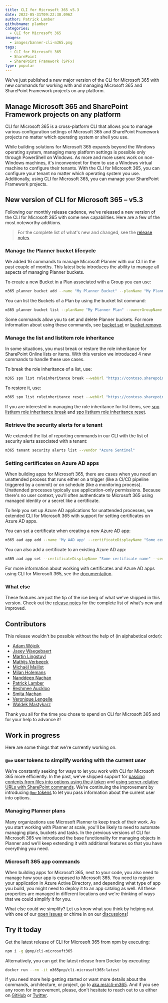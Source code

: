```yaml
---
title: CLI for Microsoft 365 v5.3
date: 2022-05-31T09:22:38.096Z
author: Patrick Lamber
githubname: plamber
categories:
  - CLI for Microsoft 365
images:
  - images/banner-cli-m365.png
tags:
  - CLI for Microsoft 365
  - SharePoint
  - SharePoint Framework (SPFx)
type: popular
---
```


We've just published a new major version of the CLI for Microsoft 365 with new commands for working with and managing Microsoft 365 and SharePoint Framework projects on any platform.

## Manage Microsoft 365 and SharePoint Framework projects on any platform

CLI for Microsoft 365 is a cross-platform CLI that allows you to manage various configuration settings of Microsoft 365 and SharePoint Framework projects no matter which operating system or shell you use.

While building solutions for Microsoft 365 expands beyond the Windows operating system, managing many platform settings is possible only through PowerShell on Windows. As more and more users work on non-Windows machines, it's inconvenient for them to use a Windows virtual machine to configure their tenants. With the CLI for Microsoft 365, you can configure your tenant no matter which operating system you use. Additionally, using CLI for Microsoft 365, you can manage your SharePoint Framework projects.

## New version of CLI for Microsoft 365 – v5.3

Following our monthly release cadence, we've released a new version of the CLI for Microsoft 365 with some new capabilities. Here are a few of the most noteworthy additions.

> For the complete list of what's new and changed, see the [release notes](https://pnp.github.io/cli-microsoft365/about/release-notes/#v530).

### Manage the Planner bucket lifecycle

We added 16 commands to manage Microsoft Planner with our CLI in the past couple of months. This latest beta introduces the ability to manage all aspects of managing Planner buckets.

To create a new Bucket in a Plan associated with a Group you can use:

```sh
m365 planner bucket add --name "My Planner Bucket" --planName "My Planner Plan" --ownerGroupName "My Planner Group"
```

You can list the Buckets of a Plan by using the bucket list command:

```bash
m365 planner bucket list --planName "My Planner Plan" --ownerGroupName "My Planner Group"
```

Some commands allow you to set and delete Planner buckets. For more information about using these commands, see [bucket set](https://pnp.github.io/cli-microsoft365/cmd/planner/bucket/bucket-set/) or [bucket remove](https://pnp.github.io/cli-microsoft365/cmd/planner/bucket/bucket-remove/).

### Manage the list and listitem role inheritance

In some situations, you must break or restore the role inheritance for SharePoint Online lists or items. With this version we introduced 4 new commands to handle these use cases.

To break the role inheritance of a list, use:

```sh
m365 spo list roleinheritance break --webUrl "https://contoso.sharepoint.com/sites/project-x" --listTitle "someList"
```

To restore it, use:

```sh
m365 spo list roleinheritance reset --webUrl "https://contoso.sharepoint.com/sites/project-x" --listTitle "someList"
```

If you are interested in managing the role inheritance for list items, see [spo listitem role inheritance break](https://pnp.github.io/cli-microsoft365/cmd/spo/listitem/listitem-roleinheritance-break/) and [spo listitem role inheritance reset](https://pnp.github.io/cli-microsoft365/cmd/spo/listitem/listitem-roleinheritance-reset/).

### Retrieve the security alerts for a tenant

We extended the list of reporting commands in our CLI with the list of security alerts associated with a tenant:

```sh
m365 tenant security alerts list --vendor "Azure Sentinel"
```

### Setting certificates on Azure AD apps

When building apps for Microsoft 365, there are cases when you need an unattended process that runs either on a trigger (like a CI/CD pipeline triggered by a commit) or on schedule (like a monitoring process). Unattended processes typically use application-only permissions. Because there's no user context, you'll often authenticate to Microsoft 365 using managed identity or a secret like a certificate.

To help you set up Azure AD applications for unattended processes, we extended CLI for Microsoft 365 with support for setting certificates on Azure AD apps.

You can set a certificate when creating a new Azure AD app:

```sh
m365 aad app add --name 'My AAD app' --certificateDisplayName "Some certificate name" --certificateFile c:\temp\some-certificate.cer
```

You can also add a certificate to an existing Azure AD app:

```sh
m365 aad app set --certificateDisplayName "Some certificate name" --certificateFile c:\temp\some-certificate.cer
```

For more information about working with certificates and Azure AD apps using CLI for Microsoft 365, see the [documentation](https://pnp.github.io/cli-microsoft365/cmd/aad/app/app-add/).

### What else

These features are just the tip of the ice berg of what we've shipped in this version. Check out the [release notes](https://pnp.github.io/cli-microsoft365/about/release-notes/#v530) for the complete list of what's new and improved.

## Contributors

This release wouldn't be possible without the help of (in alphabetical order):

- [Adam Wójcik](https://github.com/Adam-it)
- [Jasey Waegebaert](https://github.com/Jwaegebaert)
- [Martin Lingstuyl](https://github.com/martinlingstuyl)
- [Mathijs Verbeeck](https://github.com/MathijsVerbeeck)
- [Michaël Maillot](https://github.com/michaelmaillot)
- [Milan Holemans](https://github.com/milanholemans)
- [Nanddeep Nachan](https://github.com/nanddeepn)
- [Patrick Lamber](https://github.com/plamber)
- [Reshmee Auckloo](https://github.com/reshmee011)
- [Smita Nachan](https://github.com/SmitaNachan)
- [Veronique Lengelle](https://github.com/veronicageek)
- [Waldek Mastykarz](https://github.com/waldekmastykarz)

Thank you all for the time you chose to spend on CLI for Microsoft 365 and for your help to advance it!

## Work in progress

Here are some things that we're currently working on.

### `@me` user tokens to simplify working with the current user

We're constantly seeking for ways to let you work with CLI for Microsoft 365 more efficiently. In the past, we've shipped support for [passing contents from files into options using the `@` token](https://pnp.github.io/cli-microsoft365/user-guide/using-cli/#passing-complex-content-into-cli-options) and [using server-relative URLs with SharePoint commands](https://pnp.github.io/cli-microsoft365/user-guide/using-cli/#working-with-sharepoint-urls-in-spo-commands). We're continuing the improvement by introducing [`@me` tokens](https://github.com/pnp/cli-microsoft365/issues/3056) to let you pass information about the current user into options.

### Managing Planner plans

Many organizations use Microsoft Planner to keep track of their work. As you start working with Planner at scale, you'll be likely to need to automate managing plans, buckets and tasks. In the previous versions of CLI for Microsoft 365 we introduced the base functionality for managing objects in Planner and we'll keep extending it with additional features so that you have everything you need.

### Microsoft 365 app commands

When building apps for Microsoft 365, next to your code, you also need to manage how your app is exposed to Microsoft 365. You need to register your application in Azure Active Directory, and depending what type of app you build, you might need to deploy it to an app catalog as well. All these properties are managed in different locations and we're thinking of ways that we could simplify it for you.

What else could we simplify? Let us know what you think by helping out with one of our [open issues](https://github.com/pnp/cli-microsoft365/issues) or chime in on our [discussions](https://github.com/pnp/cli-microsoft365/discussions)!

## Try it today

Get the latest release of CLI for Microsoft 365 from npm by executing:

```bash
npm i -g @pnp/cli-microsoft365
```

Alternatively, you can get the latest release from Docker by executing:

```bash
docker run --rm -it m365pnp/cli-microsoft365:latest
```

If you need more help getting started or want more details about the commands, architecture, or project, go to [aka.ms/cli-m365](https://aka.ms/cli-m365). And if you see any room for improvement, please, don't hesitate to reach out to us either on [GitHub](https://github.com/pnp/cli-microsoft365/discussions) or [Twitter](https://twitter.com/climicrosoft365).
